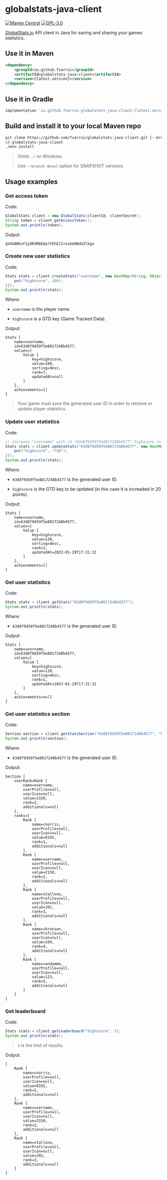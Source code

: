# globalstats-java-client

[![Maven Central](http://img.shields.io/maven-central/v/io.github.fvarrui/globalstats-java-client)](https://search.maven.org/artifact/io.github.fvarrui/globalstats-java-client)
[![GPL-3.0](https://img.shields.io/badge/license-GPL--3.0-%250778B9.svg)](https://www.gnu.org/licenses/gpl-3.0.html)

[GlobalStats.io](https://globalstats.io/) API client in Java for saving and sharing your games statistics.

## Use it in Maven

```xml
<dependency>
    <groupId>io.github.fvarrui</groupId>
    <artifactId>globalstats-java-client</artifactId>
    <version>{latest.version}</version>
</dependency>
```

## Use it in Gradle

```groovy
implementation 'io.github.fvarrui:globalstats-java-client:{latest.version}'
```

## Build and install it to your local Maven repo

```bash
git clone https://github.com/fvarrui/globalstats-java-client.git [--branch devel]
cd globalstats-java-client
./mvn install
```

> Omits `./` on Windows.
> 
> Use `--branch devel` option for SNAPSHOT versions.

## Usage examples

### Get access token

Code:

```java
GlobalStats client = new GlobalStats(clientId, clientSecret);
String token = client.getAccessToken();
System.out.println(token);
```

Output:

```
qV4U8NhsFZy8R3M6EQoJYEhE1IroskmOBdUZlkgn
```

### Create new user statistics

Code:

```java
Stats stats = client.createStats("username", new HashMap<String, Object>() {{
    put("highscore", 100);
}});
System.out.println(stats);
```

Where:

- `username` is the player name.

- `highscore` is a GTD key (Game Tracked Data).

Output:

```
Stats [
    name=username, 
    id=63d8f9d59f5e8817248b4577, 
    values=[
        Value [
            key=highscore, 
            value=100, 
            sorting=desc, 
            rank=7, 
            updatedAt=null
        ]
    ], 
    achievements=[]
]
```

> Your game must save the generated user ID in order to retrieve or update player statistics.

### Update user statistics

Code:

```java
// increase "username" with id "63d8f9d59f5e8817248b4577" highscore in 20 points
Stats stats = client.updateStats("63d8f9d59f5e8817248b4577", new HashMap<String, Object>() {{
    put("highscore", "+20");
}});
System.out.println(stats);
```

Where:

- `63d8f9d59f5e8817248b4577` is the generated user ID.

- `highscore` is the GTD key to be updated (in this case it is increaded in 20 points).

Output:

```
Stats [
    name=username, 
    id=63d8f9d59f5e8817248b4577, 
    values=[
        Value [
            key=highscore, 
            value=120, 
            sorting=desc, 
            rank=1, 
            updatedAt=2023-01-29T17:31:32
        ]
    ], 
    achievements=[]
]
```

### Get user statistics

Code:

```java
Stats stats = client.getStats("63d8f9d59f5e8817248b4577");
System.out.println(stats);
```

Where:

- `63d8f9d59f5e8817248b4577` is the generated user ID.

Output:

```
Stats [
    name=username, 
    id=63d8f9d59f5e8817248b4577, 
    values=[
        Value [
            key=highscore, 
            value=120, 
            sorting=desc, 
            rank=1, 
            updatedAt=2023-01-29T17:31:32
        ]
    ], 
    achievements=null
]

```

### Get user statistics section

Code:

```java
Section section = client.getStatsSection("63d8f9d59f5e8817248b4577", "highscore");
System.out.println(section);
```

Where:

- `63d8f9d59f5e8817248b4577` is the generated user ID.

Output:

```
Section [
	userRank=Rank [
    	name=username, 
        userProfile=null, 
        userIcon=null, 
        value=2150, 
        rank=2, 
        additionals=null
	], 
    ranks=[
    	Rank [
        	name=cnorris, 
        	userProfile=null, 
            userIcon=null, 
            value=8192, 
            rank=1, 
            additionals=null
		], 
        Rank [
        	name=username, 
            userProfile=null, 
            userIcon=null, 
            value=2150, 
            rank=2, 
            additionals=null
		], 
        Rank [
        	name=stallone, 
            userProfile=null, 
            userIcon=null, 
            value=201, 
            rank=3, 
            additionals=null
		], 
        Rank [
        	name=cbronson, 
            userProfile=null, 
            userIcon=null, 
            value=169, 
            rank=4, 
            additionals=null
		], 
        Rank [
        	name=vandamme, 
            userProfile=null, 
            userIcon=null, 
            value=123, 
            rank=5, 
            additionals=null
		]
	]
]
```

### Get leaderboard

Code:

```java
Stats stats = client.getLeaderboard("highscore", 3);
System.out.println(stats);
```

> `3` is the limit of results.

Output:

```
[
	Rank [
		name=cnorris, 
		userProfile=null, 
		userIcon=null, 
		value=8192, 
		rank=1, 
		additionals=null
	], 
	Rank [
		name=username, 
		userProfile=null, 
		userIcon=null, 
		value=2150, 
		rank=2, 
		additionals=null
	], 
	Rank [
		name=stallone, 
		userProfile=null, 
		userIcon=null, 
		value=201, 
		rank=3, 
		additionals=null
	]
]
```
